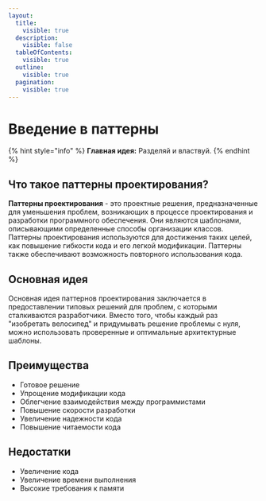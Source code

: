 ```yaml
---
layout:
  title:
    visible: true
  description:
    visible: false
  tableOfContents:
    visible: true
  outline:
    visible: true
  pagination:
    visible: true
---
```


# Введение в паттерны

{% hint style="info" %}
**Главная идея:** Разделяй и властвуй.
{% endhint %}

## Что такое паттерны проектирования?

**Паттерны проектирования** - это проектные решения, предназначенные для уменьшения проблем, возникающих в процессе проектирования и разработки программного обеспечения. Они являются шаблонами, описывающими определенные способы организации классов.\
Паттерны проектирования используются для достижения таких целей, как повышение гибкости кода и его легкой модификации. Паттерны также обеспечивают возможность повторного использования кода.

## Основная идея

Основная идея паттернов проектирования заключается в предоставлении типовых решений для проблем, с которыми сталкиваются разработчики. Вместо того, чтобы каждый раз "изобретать велосипед" и придумывать решение проблемы с нуля, можно использовать проверенные и оптимальные архитектурные шаблоны.

## Преимущества

* Готовое решение
* Упрощение модификации кода
* Облегчение взаимодействия между программистами&#x20;
* Повышение скорости разработки
* Увеличение надежности кода
* Повышение читаемости кода

## Недостатки

* Увеличение кода
* Увеличение времени выполнения
* Высокие требования к памяти
